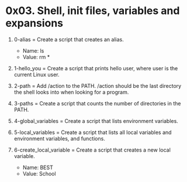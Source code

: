 # 0x03. Shell, init files, variables and expansions

1. 0-alias = Create a script that creates an alias.

	* Name: ls
	* Value: rm *
2. 1-hello_you = Create a script that prints hello user, where user is the current Linux user.
3. 2-path = Add /action to the PATH. /action should be the last directory the shell looks into when looking for a program.
4. 3-paths = Create a script that counts the number of directories in the PATH.
5. 4-global_variables = Create a script that lists environment variables.
6. 5-local_variables = Create a script that lists all local variables and environment variables, and functions.
7. 6-create_local_variable = Create a script that creates a new local variable.

	* Name: BEST
	* Value: School
